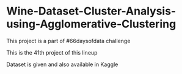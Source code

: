 # Wine-Dataset-Cluster-Analysis-using-Agglomerative-Clustering

This project is a part of #66daysofdata challenge

This is the 41th project of this lineup

Dataset is given and also available in Kaggle

